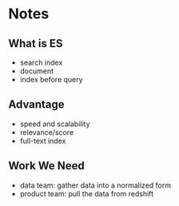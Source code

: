 # Notes


## What is ES
- search index
- document
- index before query

## Advantage
- speed and scalability
- relevance/score
- full-text index



## Work We Need
- data team: gather data into a normalized form
- product team: pull the data from redshift

